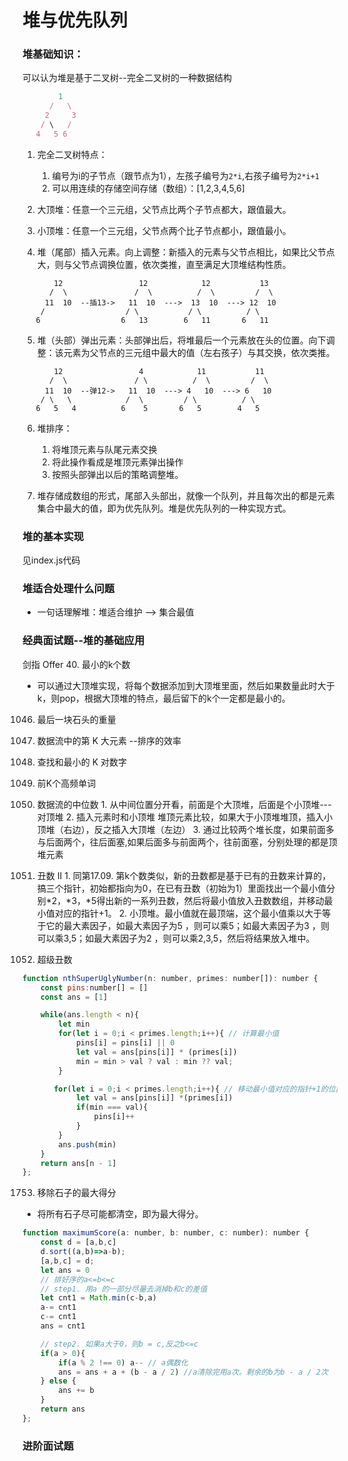 # 堆与优先队列

### 堆基础知识：
可以认为堆是基于二叉树--完全二叉树的一种数据结构
```js
        1
      /   \
     2     3
    / \   / 
   4   5 6 
```
1. 完全二叉树特点：
    1. 编号为i的子节点（跟节点为1），左孩子编号为`2*i`,右孩子编号为`2*i+1`
    2. 可以用连续的存储空间存储（数组）：[1,2,3,4,5,6]

2. 大顶堆：任意一个三元组，父节点比两个子节点都大，跟值最大。
3. 小顶堆：任意一个三元组，父节点两个比子节点都小，跟值最小。
4. 堆（尾部）插入元素。向上调整：新插入的元素与父节点相比，如果比父节点大，则与父节点调换位置，依次类推，直至满足大顶堆结构性质。
```
       12                 12            12           13 
      /  \               /  \          /  \         /  \                  
     11  10  --插13->   11  10  --->  13  10  ---> 12  10              
    /                  / \           / \          / \             
   6                  6   13        6   11       6   11         
```

5. 堆（头部）弹出元素：头部弹出后，将堆最后一个元素放在头的位置。向下调整：该元素为父节点的三元组中最大的值（左右孩子）与其交换，依次类推。

```
       12                 4            11           11 
      /  \               / \          /  \         /  \                  
     11  10  --弹12->   11  10  ---> 4   10  ---> 6   10              
    / \   \            /  \         / \          / \             
   6   5   4          6    5       6   5        4   5         
```
6. 堆排序：
    1. 将堆顶元素与队尾元素交换
    2. 将此操作看成是堆顶元素弹出操作
    3. 按照头部弹出以后的策略调整堆。


7. 堆存储成数组的形式，尾部入头部出，就像一个队列，并且每次出的都是元素集合中最大的值，即为优先队列。堆是优先队列的一种实现方式。


### 堆的基本实现
见index.js代码

### 堆适合处理什么问题
- 一句话理解堆：堆适合维护 --> 集合最值

### 经典面试题--堆的基础应用
剑指 Offer 40. 最小的k个数
- 可以通过大顶堆实现，将每个数据添加到大顶堆里面，然后如果数量此时大于k，则pop，根据大顶堆的特点，最后留下的k个一定都是最小的。
1046. 最后一块石头的重量
703. 数据流中的第 K 大元素 --排序的效率
373. 查找和最小的 K 对数字
692. 前K个高频单词

295. 数据流的中位数
    1. 从中间位置分开看，前面是个大顶堆，后面是个小顶堆--- 对顶堆
    2. 插入元素时和小顶堆 堆顶元素比较，如果大于小顶堆堆顶，插入小顶堆（右边），反之插入大顶堆（左边）
    3. 通过比较两个堆长度，如果前面多与后面两个，往后面塞,如果后面多与前面两个，往前面塞，分别处理的都是顶堆元素
264. 丑数 II
    1. 同第17.09. 第k个数类似，新的丑数都是基于已有的丑数来计算的，搞三个指针，初始都指向为0，在已有丑数（初始为1）里面找出一个最小值分别*2，*3，*5得出新的一系列丑数，然后将最小值放入丑数数组，并移动最小值对应的指针+1。
    2. 小顶堆。最小值就在最顶端，这个最小值乘以大于等于它的最大素因子，如最大素因子为5 ，则可以乘5；如最大素因子为3 ，则可以乘3,5；如最大素因子为2 ，则可以乘2,3,5，然后将结果放入堆中。

313. 超级丑数

```js
function nthSuperUglyNumber(n: number, primes: number[]): number {
    const pins:number[] = []
    const ans = [1]

    while(ans.length < n){
        let min
        for(let i = 0;i < primes.length;i++){ // 计算最小值
            pins[i] = pins[i] || 0
            let val = ans[pins[i]] * (primes[i])
            min = min > val ? val : min ?? val;
        }

       for(let i = 0;i < primes.length;i++){ // 移动最小值对应的指针+1的位置，也就是这次的min位置，作为下一次的丑数基础。
            let val = ans[pins[i]] *(primes[i])
            if(min === val){
                pins[i]++
            }
        }
        ans.push(min)
    }
    return ans[n - 1]
}; 
```

1753. 移除石子的最大得分

- 将所有石子尽可能都清空，即为最大得分。
```js
function maximumScore(a: number, b: number, c: number): number {
    const d = [a,b,c]
    d.sort((a,b)=>a-b);
    [a,b,c] = d;
    let ans = 0
    // 排好序的a<=b<=c
    // step1. 用a 的一部分尽量去消掉b和c的差值
    let cnt1 = Math.min(c-b,a)
    a-= cnt1
    c-= cnt1
    ans = cnt1

    // step2. 如果a大于0，则b = c,反之b<=c
    if(a > 0){
        if(a % 2 !== 0) a-- // a偶数化
        ans = ans + a + (b - a / 2) //a清除完用a次。剩余的b为b - a / 2次
    } else {
        ans += b
    }
    return ans
};

```


### 进阶面试题


